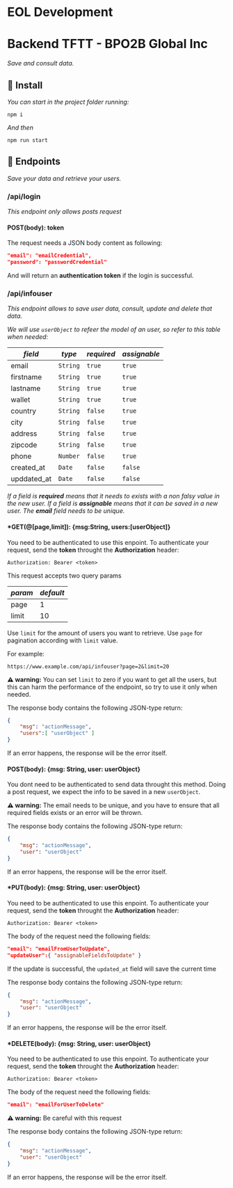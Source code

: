 # EOL Development
# Backend TFTT - BPO2B Global Inc
_Save and consult data._


## 🔧 Install

_You can start in the project folder running:_
```
npm i
```
_And then_
```
npm run start
```

## 🔌 Endpoints
_Save your data and retrieve your users._

### /api/login
_This endpoint only allows posts request_
#### POST(body): token
The request needs a JSON body content as following:
   ```json
"email": "emailCredential",
"password": "passwordCredential"
```
And will return an **authentication token** if the login is successful.

### /api/infouser
_This endpoint allows to save user data, consult, update and delete that data._

_We will use `userObject` to refeer the model of an user, so refer to this table when needed:_

| _field_  | _type_  | _required_  | _assignable_  |
| ------------ | ------------ | ------------ | ------------ |
| email  | `String`  | `true`  | `true`  |
| firstname  | `String`  | `true`  | `true`  |
| lastname  | `String`  | `true`  | `true`  |
| wallet  | `String`  | `true`  | `true`  |
| country  | `String`  | `false`  | `true`  |
| city  | `String`  | `false`  | `true`  |
| address  | `String`  | `false`  | `true`  |
| zipcode  | `String`  | `false`  | `true`  |
| phone  | `Number`  | `false`  | `true`  |
| created_at  | `Date`  | `false`  | `false`  |
| upddated_at | `Date` | `false` | `false` |

_If a field is **required** means that it needs to exists with a non falsy value in the new user._
_If a field is **assignable** means that it can be saved in a new user._
_The **email** field needs to be unique._


#### *GET(@[page,limit]): {msg:String, users:[userObject]}
You need to be authenticated to use this enpoint. To authenticate your request, send the **token** throught the **Authorization** header:
```
Authorization: Bearer <token>
```
This request accepts two query params

| _param_  | _default_  |
| ------------ | ------------ |
| page  | 1  |
| limit  | 10  |

Use `limit` for the amount of users you want to retrieve.
Use `page` for pagination according with `limit` value.

For example:
```
https://www.example.com/api/infouser?page=2&limit=20
```
**⚠ warning:** You can set `limit` to zero if you want to get all the users, but this can harm the performance of the endpoint, so try to use it only when needed.

The response body contains the following JSON-type return:

```JSON
{
	"msg": "actionMessage",
	"users":[ "userObject" ]
}
```
If an error happens, the response will be the error itself.

#### POST(body): {msg: String, user: userObject}
You dont need to be authenticated to send data throught this method. Doing a post request, we expect the info to be saved in a new `userObject`.

**⚠ warning:** The email needs to be unique, and you have to ensure that all required fields exists or an error will be thrown.

The response body contains the following JSON-type return:

```JSON
{
	"msg": "actionMessage",
	"user": "userObject"
}
```
If an error happens, the response will be the error itself.

#### *PUT(body): {msg: String, user: userObject}
You need to be authenticated to use this enpoint. To authenticate your request, send the **token** throught the **Authorization** header:
```
Authorization: Bearer <token>
```
The body of the request need the following fields:
```json
"email": "emailFromUserToUpdate",
"updateUser":{ "assignableFieldsToUpdate" }
```
If the update is successful, the `updated_at` field will save the current time

The response body contains the following JSON-type return:

```JSON
{
	"msg": "actionMessage",
	"user": "userObject"
}
```
If an error happens, the response will be the error itself.

#### *DELETE(body): {msg: String, user: userObject}
You need to be authenticated to use this enpoint. To authenticate your request, send the **token** throught the **Authorization** header:
```
Authorization: Bearer <token>
```
The body of the request need the following fields:
```json
"email": "emailForUserToDelete"
```
**⚠ warning:** Be careful with this request

The response body contains the following JSON-type return:

```JSON
{
	"msg": "actionMessage",
	"user": "userObject"
}
```
If an error happens, the response will be the error itself.
